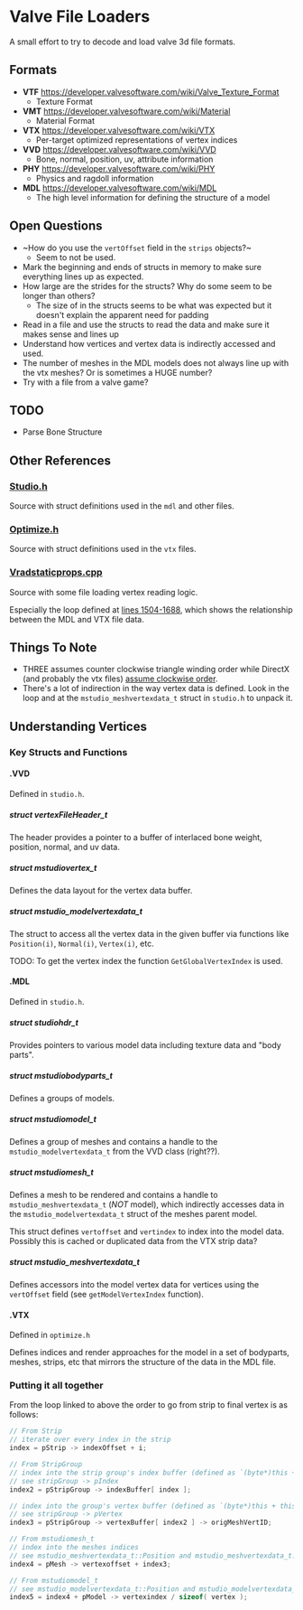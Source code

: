 # Valve File Loaders

A small effort to try to decode and load valve 3d file formats.

## Formats

- **VTF** https://developer.valvesoftware.com/wiki/Valve_Texture_Format
  - Texture Format
- **VMT** https://developer.valvesoftware.com/wiki/Material
  - Material Format
- **VTX** https://developer.valvesoftware.com/wiki/VTX
  - Per-target optimized representations of vertex indices
- **VVD** https://developer.valvesoftware.com/wiki/VVD
  - Bone, normal, position, uv, attribute information
- **PHY** https://developer.valvesoftware.com/wiki/PHY
  - Physics and ragdoll information
- **MDL** https://developer.valvesoftware.com/wiki/MDL
  - The high level information for defining the structure of a model

## Open Questions
- ~How do you use the `vertOffset` field in the `strips` objects?~
  - Seem to not be used.
- Mark the beginning and ends of structs in memory to make sure everything lines up as expected.
- How large are the strides for the structs? Why do some seem to be longer than others?
  - The size of in the structs seems to be what was expected but it doesn't explain the apparent need for padding
- Read in a file and use the structs to read the data and make sure it makes sense and lines up
- Understand how vertices and vertex data is indirectly accessed and used.
- The number of meshes in the MDL models does not always line up with the vtx meshes? Or is sometimes a HUGE number?
- Try with a file from a valve game?

## TODO
- Parse Bone Structure

## Other References

### [Studio.h](https://github.com/ValveSoftware/source-sdk-2013/blob/master/sp/src/public/studio.h)

Source with struct definitions used in the `mdl` and other files.

### [Optimize.h](https://github.com/ValveSoftware/source-sdk-2013/blob/master/mp/src/public/optimize.h)

Source with struct definitions used in the `vtx` files.

### [Vradstaticprops.cpp](https://github.com/ValveSoftware/source-sdk-2013/blob/master/sp/src/utils/vrad/vradstaticprops.cpp)

Source with some file loading vertex reading logic.

Especially the loop defined at [lines 1504-1688](https://github.com/ValveSoftware/source-sdk-2013/blob/master/sp/src/utils/vrad/vradstaticprops.cpp#L1504-L1688), which shows the relationship between the MDL and VTX file data.

## Things To Note
- THREE assumes counter clockwise triangle winding order while DirectX (and probably the vtx files) [assume clockwise order](https://stackoverflow.com/questions/23790272/vertex-winding-order-in-dx11).
- There's a lot of indirection in the way vertex data is defined. Look in the loop and at the `mstudio_meshvertexdata_t` struct in `studio.h` to unpack it.

## Understanding Vertices
### Key Structs and Functions
#### .VVD
Defined in `studio.h`.

##### struct vertexFileHeader_t
The header provides a pointer to a buffer of interlaced bone weight, position, normal, and uv data.

##### struct mstudiovertex_t
Defines the data layout for the vertex data buffer.

##### struct mstudio_modelvertexdata_t
The struct to access all the vertex data in the given buffer via functions like `Position(i)`, `Normal(i)`, `Vertex(i)`, etc.

TODO: To get the vertex index the function `GetGlobalVertexIndex` is used.

#### .MDL
Defined in `studio.h`.

##### struct studiohdr_t
Provides pointers to various model data including texture data and "body parts".

##### struct mstudiobodyparts_t
Defines a groups of models.

##### struct mstudiomodel_t
Defines a group of meshes and contains a handle to the `mstudio_modelvertexdata_t` from the VVD class (right??).

##### struct mstudiomesh_t
Defines a mesh to be rendered and contains a handle to `mstudio_meshvertexdata_t` (_NOT_ model), which indirectly accesses data in the `mstudio_modelvertexdata_t` struct of the meshes parent model.

This struct defines `vertoffset` and `vertindex` to index into the model data. Possibly this is cached or duplicated data from the VTX strip data?

##### struct mstudio_meshvertexdata_t
Defines accessors into the model vertex data for vertices using the `vertOffset` field (see `getModelVertexIndex` function).

#### .VTX
Defined in `optimize.h`

Defines indices and render approaches for the model in a set of bodyparts, meshes, strips, etc that mirrors the structure of the data in the MDL file.

### Putting it all together

From the loop linked to above the order to go from strip to final vertex is as follows:

```c
// From Strip
// iterate over every index in the strip
index = pStrip -> indexOffset + i;

// From StripGroup
// index into the strip group's index buffer (defined as `(byte*)this + this.indexoffset)`)
// see stripGroup -> pIndex
index2 = pStripGroup -> indexBuffer[ index ];

// index into the group's vertex buffer (defined as `(byte*)this + this.vertoffset)`)
// see stripGroup -> pVertex
index3 = pStripGroup -> vertexBuffer[ index2 ] -> origMeshVertID;

// From mstudiomesh_t
// index into the meshes indices
// see mstudio_meshvertexdata_t::Position and mstudio_meshvertexdata_t::GetModelVertexIndex
index4 = pMesh -> vertexoffset + index3;

// From mstudiomodel_t
// see mstudio_modelvertexdata_t::Position and mstudio_modelvertexdata_t::GetGlobalVertexIndex
index5 = index4 + pModel -> vertexindex / sizeof( vertex );
```